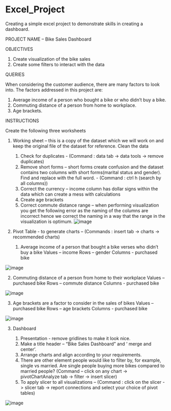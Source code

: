 # Excel_Project
Creating a simple excel project to demonstrate skills in creating a dashboard.


PROJECT NAME – Bike Sales Dashboard

OBJECTIVES

1. Create visualization of the bike sales
2. Create some filters to interact with the data
   
QUERIES

When considering the customer audience, there are many factors to look into. The factors addressed in this project are:
1. Average income of a person who bought a bike or who didn’t buy a bike.
2. Commuting distance of a person from home to workplace.
3. Age brackets.

INSTRUCTIONS

Create the following three worksheets
1. Working sheet – this is a copy of the dataset which we will work on and keep the original file of the dataset for reference.
   Clean the data
   1. Check for duplicates - (Command : data tab -> data tools -> remove duplicates)
   2. Remove short forms – short forms create confusion and the dataset contains two columns with short forms(marital status and gender). Find and replace with the full word. - (Command : ctrl h (search by all columns))
   3. Correct the currency – income column has dollar signs within the data which can create a mess with calculations
   4. Create age brackets
   5. Correct commute distance range – when performing visualization you get the following error as the naming of the columns are incorrect hence we correct the naming in a way that the range in the visualization is optimum. 
 ![image](https://github.com/hibahsalam/Excel_Project/assets/63388880/2f5cbe6d-4ece-44e6-afbf-1fd909aafa7e)

2. Pivot Table - to generate charts – (Commands : insert tab -> charts -> recommended charts)
   1. Average income of a person that bought a bike verses who didn’t buy a bike
      Values – income
      Rows – gender
      Columns - purchased bike
      
 ![image](https://github.com/hibahsalam/Excel_Project/assets/63388880/08440dd5-b6a6-40d1-870c-984a9220e40e)

   2. Commuting distance of a person from home to their workplace
      Values – purchased bike
      Rows – commute distance
      Columns - purchased bike
      
 ![image](https://github.com/hibahsalam/Excel_Project/assets/63388880/77501316-aae0-4b8b-97b2-5906d3fdeafa)

   
   3. Age brackets are a factor to consider in the sales of bikes
      Values – purchased bike 
      Rows – age brackets
      Columns - purchased bike
      
 ![image](https://github.com/hibahsalam/Excel_Project/assets/63388880/95930fea-9f68-4db7-921c-413a0e6d3702)


3. Dashboard

   1. Presentation - remove gridlines to make it look nice.
   2. Make a title header – “Bike Sales Dashboard” and ‘ merge and center’.
   3. Arrange charts and align according to your requirements.
   4. There are other element people would like to filter by, for example, single vs married. Are single people buying more bikes compared to married people?
      (Command – click on any chart -> pivotChartAnalyze tab -> filter -> insert slicer)
   5. To apply slicer to all visualizations –
      (Command : click on the slicer -> slicer tab -> report connections and select your choice of pivot tables)


 ![image](https://github.com/hibahsalam/Excel_Project/assets/63388880/6748a67e-204f-4ca3-a466-17f6668b2d8c)





